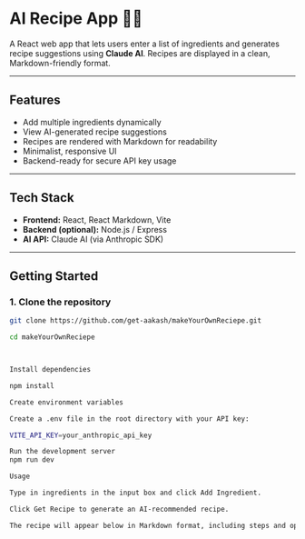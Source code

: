 # AI Recipe App 🍳🤖

A React web app that lets users enter a list of ingredients and generates recipe suggestions using **Claude AI**. Recipes are displayed in a clean, Markdown-friendly format.

---

## Features

- Add multiple ingredients dynamically
- View AI-generated recipe suggestions
- Recipes are rendered with Markdown for readability
- Minimalist, responsive UI
- Backend-ready for secure API key usage

---

## Tech Stack

- **Frontend:** React, React Markdown, Vite
- **Backend (optional):** Node.js / Express
- **AI API:** Claude AI (via Anthropic SDK)

---



## Getting Started

### 1. Clone the repository
```bash
git clone https://github.com/get-aakash/makeYourOwnReciepe.git

cd makeYourOwnReciepe



Install dependencies

npm install

Create environment variables

Create a .env file in the root directory with your API key:

VITE_API_KEY=your_anthropic_api_key

Run the development server
npm run dev

Usage

Type in ingredients in the input box and click Add Ingredient.

Click Get Recipe to generate an AI-recommended recipe.

The recipe will appear below in Markdown format, including steps and optional additional ingredients.